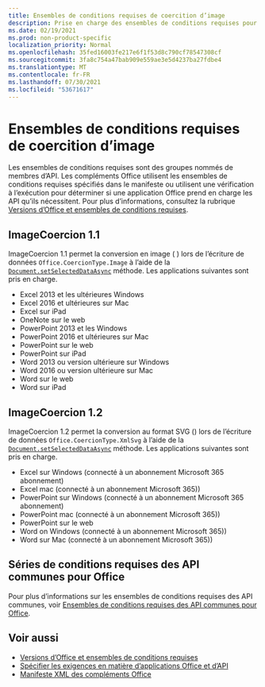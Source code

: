 ```yaml
---
title: Ensembles de conditions requises de coercition d’image
description: Prise en charge des ensembles de conditions requises pour le foragage d’image avec Office pour les Excel, PowerPoint et Word.
ms.date: 02/19/2021
ms.prod: non-product-specific
localization_priority: Normal
ms.openlocfilehash: 35fed16003fe217e6f1f53d8c790cf78547308cf
ms.sourcegitcommit: 3fa8c754a47bab909e559ae3e5d4237ba27fdbe4
ms.translationtype: MT
ms.contentlocale: fr-FR
ms.lasthandoff: 07/30/2021
ms.locfileid: "53671617"
---
```

# <a name="image-coercion-requirement-sets"></a>Ensembles de conditions requises de coercition d’image

Les ensembles de conditions requises sont des groupes nommés de membres d’API. Les compléments Office utilisent les ensembles de conditions requises spécifiés dans le manifeste ou utilisent une vérification à l’exécution pour déterminer si une application Office prend en charge les API qu’ils nécessitent. Pour plus d’informations, consultez la rubrique [Versions d’Office et ensembles de conditions requises](../../develop/office-versions-and-requirement-sets.md).

## <a name="imagecoercion-11"></a>ImageCoercion 1.1

ImageCoercion 1.1 permet la conversion en image ( ) lors de l’écriture de données `Office.CoercionType.Image` à l’aide de la [`Document.setSelectedDataAsync`](/javascript/api/office/office.document#getSelectedDataAsync_coercionType__options__callback_) méthode. Les applications suivantes sont pris en charge.

- Excel 2013 et les ultérieures Windows
- Excel 2016 et ultérieures sur Mac
- Excel sur iPad
- OneNote sur le web
- PowerPoint 2013 et les Windows
- PowerPoint 2016 et ultérieures sur Mac
- PowerPoint sur le web
- PowerPoint sur iPad
- Word 2013 ou version ultérieure sur Windows
- Word 2016 ou version ultérieure sur Mac
- Word sur le web
- Word sur iPad

## <a name="imagecoercion-12"></a>ImageCoercion 1.2

ImageCoercion 1.2 permet la conversion au format SVG () lors de l’écriture de données `Office.CoercionType.XmlSvg` à l’aide de la [`Document.setSelectedDataAsync`](/javascript/api/office/office.document#getSelectedDataAsync_coercionType__options__callback_) méthode. Les applications suivantes sont pris en charge.

- Excel sur Windows (connecté à un abonnement Microsoft 365 abonnement)
- Excel mac (connecté à un abonnement Microsoft 365))
- PowerPoint sur Windows (connecté à un abonnement Microsoft 365 abonnement)
- PowerPoint mac (connecté à un abonnement Microsoft 365))
- PowerPoint sur le web
- Word on Windows (connecté à un abonnement Microsoft 365))
- Word sur Mac (connecté à un abonnement Microsoft 365))

## <a name="office-common-api-requirement-sets"></a>Séries de conditions requises des API communes pour Office

Pour plus d’informations sur les ensembles de conditions requises des API communes, voir [Ensembles de conditions requises des API communes pour Office](office-add-in-requirement-sets.md).

## <a name="see-also"></a>Voir aussi

- [Versions d’Office et ensembles de conditions requises](../../develop/office-versions-and-requirement-sets.md)
- [Spécifier les exigences en matière d’applications Office et d’API](../../develop/specify-office-hosts-and-api-requirements.md)
- [Manifeste XML des compléments Office](../../develop/add-in-manifests.md)
